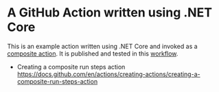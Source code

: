 # A GitHub Action written using .NET Core

This is an example action written using .NET Core and invoked as a [composite action](https://github.com/jcansdale-test/dotnet-hello-world-action/blob/master/action.yml). It is published and tested in this [workflow](https://github.com/jcansdale-test/dotnet-hello-world-action/blob/master/.github/workflows/publish-and-test.yml).

- Creating a composite run steps action
https://docs.github.com/en/actions/creating-actions/creating-a-composite-run-steps-action
